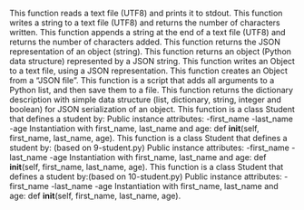 This function reads a text file (UTF8) and prints it to stdout.
This function  writes a string to a text file (UTF8) and returns the number of characters written.
This function  appends a string at the end of a text file (UTF8) and returns the number of characters added.
This function returns the JSON representation of an object (string).
This function returns an object (Python data structure) represented by a JSON string.
This function writes an Object to a text file, using a JSON representation.
This function creates an Object from a “JSON file”.
This function is a script that adds all arguments to a Python list, and then save them to a file.
This function returns the dictionary description with simple data structure (list, dictionary, string, integer and boolean) for JSON serialization of an object.
This function is a class Student that defines a student by:
Public instance attributes:
-first_name
-last_name
-age
Instantiation with first_name, last_name and age: def __init__(self, first_name, last_name, age).
This function is a class Student that defines a student by: (based on 9-student.py)
Public instance attributes:
-first_name
-last_name
-age
Instantiation with first_name, last_name and age: def __init__(self, first_name, last_name, age).
This function is a class Student that defines a student by:(based on 10-student.py)
Public instance attributes:
-first_name
-last_name
-age
Instantiation with first_name, last_name and age: def __init__(self, first_name, last_name, age).

